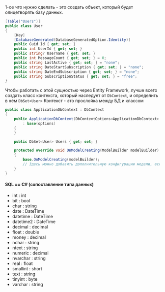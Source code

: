 1-ое что нужно сделать - это создать объект, который будет олицетворять базу данных.
``` cs
[Table("Users")]
public class User
{
    [Key]
    [DatabaseGenerated(DatabaseGeneratedOption.Identity)]
    public Guid Id { get; set; }
    public int UserId { get; set; }
    public string? Username { get; set; }
    public int MessageCount { get; set; } = 0;
    public string LastActive { get; set; } = "none";
    public string DateStartSubscription { get; set; } = "none";
    public string DateEndSubscription { get; set; } = "none";
    public string SubscriptionStatus { get; set; } = "free";
}
```
Чтобы работать с этой сущностью через Entity Framework, лучше всего создать класс контекста, который наследует от `DbContext`, и определить в нём `DbSet<User>`
Контекст - это прослойка между БД и классом 

```cs
public class ApplicationDbContext : DbContext
{
    public ApplicationDbContext(DbContextOptions<ApplicationDbContext> options)
        : base(options)
    {
    }

    public DbSet<User> Users { get; set; }

    protected override void OnModelCreating(ModelBuilder modelBuilder)
    {
        base.OnModelCreating(modelBuilder);
        // Здесь можно добавить дополнительную конфигурацию модели, если необходимо
    }
}

```


#### SQL == C# (сопоставление типа данных)
- int : int
- bit : bool
- char : string
- date : DateTime
- datetime : DateTime
- datetime2 : DateTime
- decimal : decimal
- float : double
- money : decimal
- nchar : string
- ntext : string
- numeric : decimal
- nvarchar : string
- real : float
- smallint : short
- text : string
- tinyint : byte
- varchar : string
